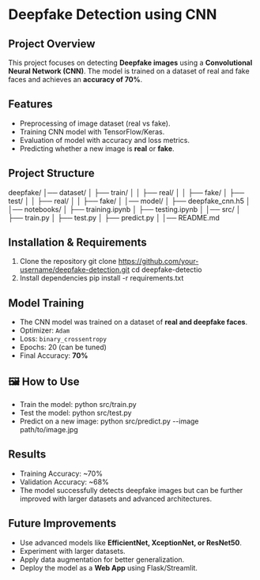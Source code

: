 # Deepfake Detection using CNN
## Project Overview
This project focuses on detecting **Deepfake images** using a **Convolutional Neural Network (CNN)**.
The model is trained on a dataset of real and fake faces and achieves an **accuracy of 70%**.

## Features

* Preprocessing of image dataset (real vs fake).
* Training CNN model with TensorFlow/Keras.
* Evaluation of model with accuracy and loss metrics.
* Predicting whether a new image is **real** or **fake**.

## Project Structure
deepfake/
│── dataset/
│   ├── train/
│   │   ├── real/
│   │   ├── fake/
│   ├── test/
│   │   ├── real/
│   │   ├── fake/
│
│── model/
│   ├── deepfake_cnn.h5
│
│── notebooks/
│   ├── training.ipynb
│   ├── testing.ipynb
│
│── src/
│   ├── train.py
│   ├── test.py
│   ├── predict.py
│
│── README.md
## Installation & Requirements

1. Clone the repository
   git clone https://github.com/your-username/deepfake-detection.git
   cd deepfake-detectio
2. Install dependencies
   pip install -r requirements.txt

##  Model Training

* The CNN model was trained on a dataset of **real and deepfake faces**.
* Optimizer: `Adam`
* Loss: `binary_crossentropy`
* Epochs: 20 (can be tuned)
* Final Accuracy: **70%**
## 🖼️ How to Use

* Train the model:
  python src/train.py
* Test the model:
  python src/test.py
* Predict on a new image:
  python src/predict.py --image path/to/image.jpg
## Results

* Training Accuracy: \~70%
* Validation Accuracy: \~68%
* The model successfully detects deepfake images but can be further improved with larger datasets and advanced architectures.

## Future Improvements

* Use advanced models like **EfficientNet, XceptionNet, or ResNet50**.
* Experiment with larger datasets.
* Apply data augmentation for better generalization.
* Deploy the model as a **Web App** using Flask/Streamlit.

